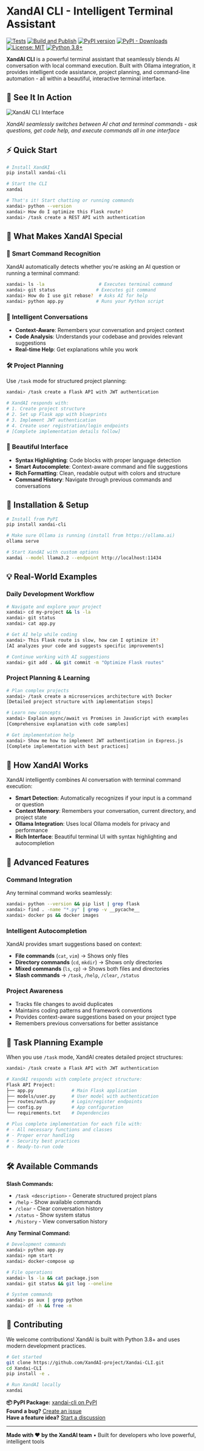 # XandAI CLI - Intelligent Terminal Assistant

[![Tests](https://github.com/XandAI-project/Xandai-CLI/actions/workflows/test.yml/badge.svg)](https://github.com/XandAI-project/Xandai-CLI/actions/workflows/test.yml)
[![Build and Publish](https://github.com/XandAI-project/Xandai-CLI/actions/workflows/workflow.yml/badge.svg)](https://github.com/XandAI-project/Xandai-CLI/actions/workflows/workflow.yml)
[![PyPI version](https://badge.fury.io/py/xandai-cli.svg)](https://badge.fury.io/py/xandai-cli)
[![PyPI - Downloads](https://img.shields.io/pypi/dm/xandai-cli)](https://pypi.org/project/xandai-cli/)
[![License: MIT](https://img.shields.io/badge/License-MIT-yellow.svg)](https://opensource.org/licenses/MIT)
[![Python 3.8+](https://img.shields.io/badge/python-3.8+-blue.svg)](https://www.python.org/downloads/)

**XandAI CLI** is a powerful terminal assistant that seamlessly blends AI conversation with local command execution. Built with Ollama integration, it provides intelligent code assistance, project planning, and command-line automation - all within a beautiful, interactive terminal interface.

## 📸 See It In Action

![XandAI CLI Interface](images/CLI.png)

*XandAI seamlessly switches between AI chat and terminal commands - ask questions, get code help, and execute commands all in one interface*

## ⚡ Quick Start

```bash
# Install XandAI
pip install xandai-cli

# Start the CLI
xandai

# That's it! Start chatting or running commands
xandai> python --version
xandai> How do I optimize this Flask route?
xandai> /task create a REST API with authentication
```

## 🎯 What Makes XandAI Special

### 🧠 **Smart Command Recognition**
XandAI automatically detects whether you're asking an AI question or running a terminal command:
```bash
xandai> ls -la                    # Executes terminal command
xandai> git status               # Executes git command  
xandai> How do I use git rebase?  # Asks AI for help
xandai> python app.py            # Runs your Python script
```

### 💬 **Intelligent Conversations**
- **Context-Aware**: Remembers your conversation and project context
- **Code Analysis**: Understands your codebase and provides relevant suggestions
- **Real-time Help**: Get explanations while you work

### 🛠️ **Project Planning**
Use `/task` mode for structured project planning:
```bash
xandai> /task create a Flask API with JWT authentication

# XandAI responds with:
# 1. Create project structure
# 2. Set up Flask app with blueprints  
# 3. Implement JWT authentication
# 4. Create user registration/login endpoints
# [Complete implementation details follow]
```

### 🎨 **Beautiful Interface**
- **Syntax Highlighting**: Code blocks with proper language detection
- **Smart Autocomplete**: Context-aware command and file suggestions  
- **Rich Formatting**: Clean, readable output with colors and structure
- **Command History**: Navigate through previous commands and conversations

## 🔧 Installation & Setup

```bash
# Install from PyPI
pip install xandai-cli

# Make sure Ollama is running (install from https://ollama.ai)
ollama serve

# Start XandAI with custom options
xandai --model llama3.2 --endpoint http://localhost:11434
```

## 💡 Real-World Examples

### Daily Development Workflow
```bash
# Navigate and explore your project
xandai> cd my-project && ls -la
xandai> git status
xandai> cat app.py

# Get AI help while coding
xandai> This Flask route is slow, how can I optimize it?
[AI analyzes your code and suggests specific improvements]

# Continue working with AI suggestions
xandai> git add . && git commit -m "Optimize Flask routes"
```

### Project Planning & Learning
```bash
# Plan complex projects
xandai> /task create a microservices architecture with Docker
[Detailed project structure with implementation steps]

# Learn new concepts
xandai> Explain async/await vs Promises in JavaScript with examples
[Comprehensive explanation with code samples]

# Get implementation help
xandai> Show me how to implement JWT authentication in Express.js
[Complete implementation with best practices]
```

## 🧠 How XandAI Works

XandAI intelligently combines AI conversation with terminal command execution:

- **Smart Detection**: Automatically recognizes if your input is a command or question
- **Context Memory**: Remembers your conversation, current directory, and project state  
- **Ollama Integration**: Uses local Ollama models for privacy and performance
- **Rich Interface**: Beautiful terminal UI with syntax highlighting and autocompletion

## 🔧 Advanced Features

### Command Integration
Any terminal command works seamlessly:
```bash
xandai> python --version && pip list | grep flask
xandai> find . -name "*.py" | grep -v __pycache__
xandai> docker ps && docker images
```

### Intelligent Autocompletion
XandAI provides smart suggestions based on context:
- **File commands** (`cat`, `vim`) → Shows only files
- **Directory commands** (`cd`, `mkdir`) → Shows only directories  
- **Mixed commands** (`ls`, `cp`) → Shows both files and directories
- **Slash commands** → `/task`, `/help`, `/clear`, `/status`

### Project Awareness
- Tracks file changes to avoid duplicates
- Maintains coding patterns and framework conventions
- Provides context-aware suggestions based on your project type
- Remembers previous conversations for better assistance

## 🎨 Task Planning Example

When you use `/task` mode, XandAI creates detailed project structures:

```bash
xandai> /task create a Flask API with JWT authentication

# XandAI responds with complete project structure:
Flask API Project:
├── app.py              # Main Flask application
├── models/user.py      # User model with authentication
├── routes/auth.py      # Login/register endpoints  
├── config.py           # App configuration
└── requirements.txt    # Dependencies

# Plus complete implementation for each file with:
# - All necessary functions and classes
# - Proper error handling  
# - Security best practices
# - Ready-to-run code
```

## 🛠️ Available Commands

**Slash Commands:**
- `/task <description>` - Generate structured project plans
- `/help` - Show available commands
- `/clear` - Clear conversation history
- `/status` - Show system status
- `/history` - View conversation history

**Any Terminal Command:**
```bash
# Development commands
xandai> python app.py
xandai> npm start  
xandai> docker-compose up

# File operations
xandai> ls -la && cat package.json
xandai> git status && git log --oneline

# System commands  
xandai> ps aux | grep python
xandai> df -h && free -m
```

## 🤝 Contributing

We welcome contributions! XandAI is built with Python 3.8+ and uses modern development practices.

```bash
# Get started
git clone https://github.com/XandAI-project/Xandai-CLI.git
cd Xandai-CLI
pip install -e .

# Run XandAI locally
xandai
```

**📦 PyPI Package:** [xandai-cli on PyPI](https://pypi.org/project/xandai-cli/)  
**Found a bug?** [Create an issue](https://github.com/XandAI-project/Xandai-CLI/issues)  
**Have a feature idea?** [Start a discussion](https://github.com/XandAI-project/Xandai-CLI/discussions)

---

**Made with ❤️ by the XandAI team** • Built for developers who love powerful, intelligent tools
